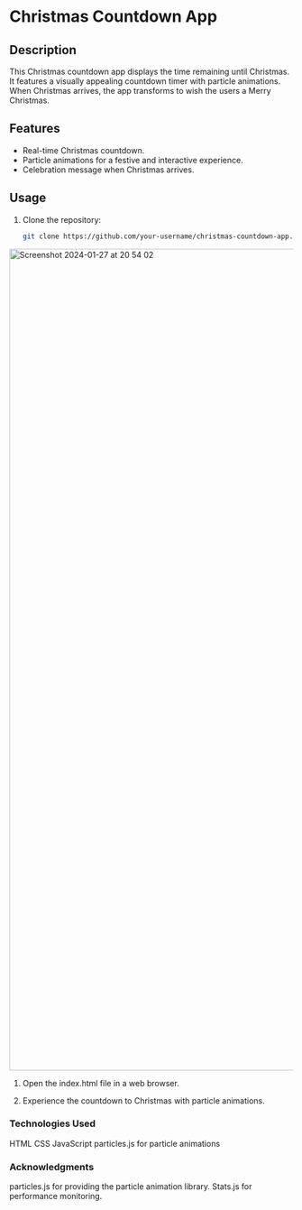 # Christmas Countdown App

## Description

This Christmas countdown app displays the time remaining until Christmas. It features a visually appealing countdown timer with particle animations. When Christmas arrives, the app transforms to wish the users a Merry Christmas.

## Features

- Real-time Christmas countdown.
- Particle animations for a festive and interactive experience.
- Celebration message when Christmas arrives.

## Usage

1. Clone the repository:

   ```bash
   git clone https://github.com/your-username/christmas-countdown-app.git


<img width="1457" alt="Screenshot 2024-01-27 at 20 54 02" src="https://github.com/torry91/timer-snowing/assets/149702982/658f0677-f685-450e-9bc9-c9b1a93df053">

1. Open the index.html file in a web browser.

2. Experience the countdown to Christmas with particle animations.

### Technologies Used
HTML
CSS
JavaScript
particles.js for particle animations

### Acknowledgments
particles.js for providing the particle animation library.
Stats.js for performance monitoring.

